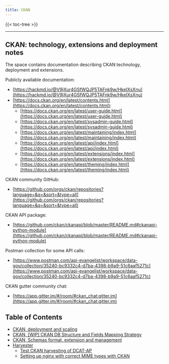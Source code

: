 ```yaml
---
title: CKAN
---
```


{{< toc-tree >}}

* * *

## CKAN: technology, extensions and deployment notes

The space contains documentation describing CKAN technology, deployment and extensions.

Publicly available documentation:

* [https://hackmd.io/@V9jXur4GSfWQJP5TAFnk9w/HkeIXsXnu](https://hackmd.io/@V9jXur4GSfWQJP5TAFnk9w/HkeIXsXnu)
* [https://docs.ckan.org/en/latest/contents.html](https://docs.ckan.org/en/latest/contents.html):
    * [https://docs.ckan.org/en/latest/user-guide.html](https://docs.ckan.org/en/latest/user-guide.html)
    * [https://docs.ckan.org/en/latest/sysadmin-guide.html](https://docs.ckan.org/en/latest/sysadmin-guide.html)
    * [https://docs.ckan.org/en/latest/maintaining/index.html](https://docs.ckan.org/en/latest/maintaining/index.html)
    * [https://docs.ckan.org/en/latest/api/index.html](https://docs.ckan.org/en/latest/api/index.html)
    * [https://docs.ckan.org/en/latest/extensions/index.html](https://docs.ckan.org/en/latest/extensions/index.html)
    * [https://docs.ckan.org/en/latest/theming/index.html](https://docs.ckan.org/en/latest/theming/index.html)

CKAN community GitHub:

* [https://github.com/orgs/ckan/repositories?language=&q=&sort=&type=all](https://github.com/orgs/ckan/repositories?language=&q=&sort=&type=all)

CKAN API package:

* [https://github.com/ckan/ckanapi/blob/master/README.md#ckanapi-python-module](https://github.com/ckan/ckanapi/blob/master/README.md#ckanapi-python-module)

Postman collection for some API calls:

* [https://www.postman.com/api-evangelist/workspace/data-gov/collection/35240-bc9332c4-d7ba-4398-b9a9-51c6aaf5271c](https://www.postman.com/api-evangelist/workspace/data-gov/collection/35240-bc9332c4-d7ba-4398-b9a9-51c6aaf5271c)

CKAN gutter community chat:

* [https://app.gitter.im/#/room/#ckan_chat:gitter.im](https://app.gitter.im/#/room/#ckan_chat:gitter.im)

## Table of Contents

* [CKAN, deployment and scaling](./extension-local-setup-and-testing/_index.md)
* [CKAN, [WIP] CKAN DB Structure and Fields Mapping Strategy](./mapping/_index.md)
* [CKAN, Schemas format, extension and management](./scheming/_index.md)
* [Harvester](./harvester)
    * [Test CKAN harvesting of DCAT-AP](./harvester/test_harvester_dcat/_index.md)
    * [Setting up nginx with correct MIME types with CKAN](./harvester/nginx-rdf/_index.md)
